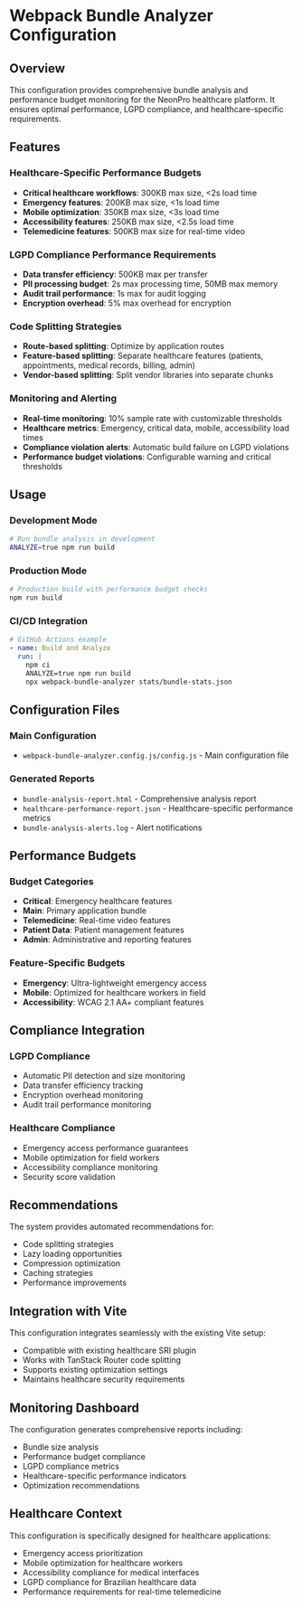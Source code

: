 # Webpack Bundle Analyzer Configuration

## Overview

This configuration provides comprehensive bundle analysis and performance budget monitoring for the NeonPro healthcare platform. It ensures optimal performance, LGPD compliance, and healthcare-specific requirements.

## Features

### Healthcare-Specific Performance Budgets

- **Critical healthcare workflows**: 300KB max size, <2s load time
- **Emergency features**: 200KB max size, <1s load time
- **Mobile optimization**: 350KB max size, <3s load time
- **Accessibility features**: 250KB max size, <2.5s load time
- **Telemedicine features**: 500KB max size for real-time video

### LGPD Compliance Performance Requirements

- **Data transfer efficiency**: 500KB max per transfer
- **PII processing budget**: 2s max processing time, 50MB max memory
- **Audit trail performance**: 1s max for audit logging
- **Encryption overhead**: 5% max overhead for encryption

### Code Splitting Strategies

- **Route-based splitting**: Optimize by application routes
- **Feature-based splitting**: Separate healthcare features (patients, appointments, medical records, billing, admin)
- **Vendor-based splitting**: Split vendor libraries into separate chunks

### Monitoring and Alerting

- **Real-time monitoring**: 10% sample rate with customizable thresholds
- **Healthcare metrics**: Emergency, critical data, mobile, accessibility load times
- **Compliance violation alerts**: Automatic build failure on LGPD violations
- **Performance budget violations**: Configurable warning and critical thresholds

## Usage

### Development Mode

```bash
# Run bundle analysis in development
ANALYZE=true npm run build
```

### Production Mode

```bash
# Production build with performance budget checks
npm run build
```

### CI/CD Integration

```yaml
# GitHub Actions example
- name: Build and Analyze
  run: |
    npm ci
    ANALYZE=true npm run build
    npx webpack-bundle-analyzer stats/bundle-stats.json
```

## Configuration Files

### Main Configuration

- `webpack-bundle-analyzer.config.js/config.js` - Main configuration file

### Generated Reports

- `bundle-analysis-report.html` - Comprehensive analysis report
- `healthcare-performance-report.json` - Healthcare-specific performance metrics
- `bundle-analysis-alerts.log` - Alert notifications

## Performance Budgets

### Budget Categories

- **Critical**: Emergency healthcare features
- **Main**: Primary application bundle
- **Telemedicine**: Real-time video features
- **Patient Data**: Patient management features
- **Admin**: Administrative and reporting features

### Feature-Specific Budgets

- **Emergency**: Ultra-lightweight emergency access
- **Mobile**: Optimized for healthcare workers in field
- **Accessibility**: WCAG 2.1 AA+ compliant features

## Compliance Integration

### LGPD Compliance

- Automatic PII detection and size monitoring
- Data transfer efficiency tracking
- Encryption overhead monitoring
- Audit trail performance monitoring

### Healthcare Compliance

- Emergency access performance guarantees
- Mobile optimization for field workers
- Accessibility compliance monitoring
- Security score validation

## Recommendations

The system provides automated recommendations for:

- Code splitting strategies
- Lazy loading opportunities
- Compression optimization
- Caching strategies
- Performance improvements

## Integration with Vite

This configuration integrates seamlessly with the existing Vite setup:

- Compatible with existing healthcare SRI plugin
- Works with TanStack Router code splitting
- Supports existing optimization settings
- Maintains healthcare security requirements

## Monitoring Dashboard

The configuration generates comprehensive reports including:

- Bundle size analysis
- Performance budget compliance
- LGPD compliance metrics
- Healthcare-specific performance indicators
- Optimization recommendations

## Healthcare Context

This configuration is specifically designed for healthcare applications:

- Emergency access prioritization
- Mobile optimization for healthcare workers
- Accessibility compliance for medical interfaces
- LGPD compliance for Brazilian healthcare data
- Performance requirements for real-time telemedicine
